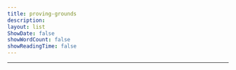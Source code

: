 ```yaml
---
title: proving-grounds
description: 
layout: list
ShowDate: false
showWordCount: false
showReadingTime: false
---
```


---

